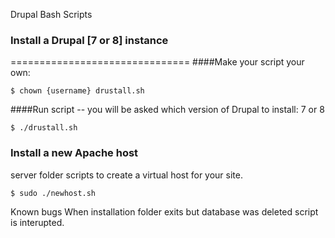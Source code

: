 
Drupal Bash Scripts

### Install a Drupal [7 or 8] instance
===============================
####Make your script your own:
```
$ chown {username} drustall.sh
```
####Run script -- you will be asked which version of Drupal to install: 7 or 8
```
$ ./drustall.sh
```

### Install a new Apache host
server  folder scripts to create a virtual host for your site.
```
$ sudo ./newhost.sh
```

Known bugs
When installation folder exits but database was deleted script is interupted.